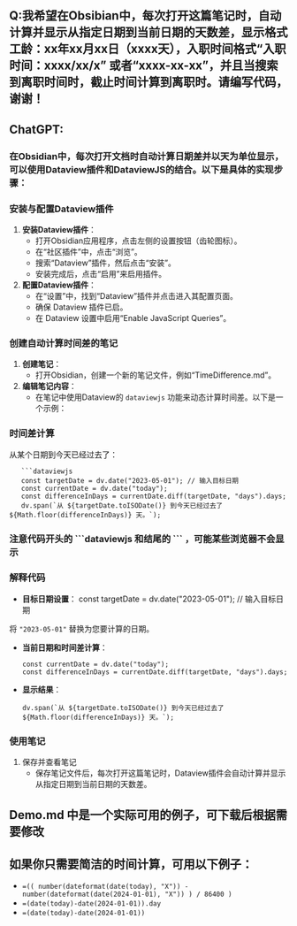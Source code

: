 ## Q:我希望在Obsibian中，每次打开这篇笔记时，自动计算并显示从指定日期到当前日期的天数差，显示格式 工龄：xx年xx月xx日（xxxx天），入职时间格式“入职时间：xxxx/xx/x” 或者“xxxx-xx-xx”，并且当搜索到离职时间时，截止时间计算到离职时。请编写代码，谢谢！

## ChatGPT:
### 在Obsidian中，每次打开文档时自动计算日期差并以天为单位显示，可以使用Dataview插件和DataviewJS的结合。以下是具体的实现步骤：

### 安装与配置Dataview插件

1. **安装Dataview插件**：
   - 打开Obsidian应用程序，点击左侧的设置按钮（齿轮图标）。
   - 在“社区插件”中，点击“浏览”。
   - 搜索“Dataview”插件，然后点击“安装”。
   - 安装完成后，点击“启用”来启用插件。
2. **配置Dataview插件**：
   - 在“设置”中，找到“Dataview”插件并点击进入其配置页面。
   - 确保 Dataview 插件已启。
   - 在 Dataview 设置中启用“Enable JavaScript Queries”。

### 创建自动计算时间差的笔记

1. **创建笔记**：
   - 打开Obsidian，创建一个新的笔记文件，例如“TimeDifference.md”。
2. **编辑笔记内容**：
   - 在笔记中使用Dataview的 `dataviewjs` 功能来动态计算时间差。以下是一个示例：

### 时间差计算

从某个日期到今天已经过去了：
```text
   ```dataviewjs
   const targetDate = dv.date("2023-05-01"); // 输入目标日期
   const currentDate = dv.date("today");
   const differenceInDays = currentDate.diff(targetDate, "days").days;
   dv.span(`从 ${targetDate.toISODate()} 到今天已经过去了 ${Math.floor(differenceInDays)} 天。`);
   ```

### 注意代码开头的  \```dataviewjs  和结尾的  \```  ，可能某些浏览器不会显示

### 解释代码

- **目标日期设置**：
  const targetDate = dv.date("2023-05-01"); // 输入目标日期
  

将 `"2023-05-01"` 替换为您要计算的日期。

- **当前日期和时间差计算**：

  ```
  const currentDate = dv.date("today");
  const differenceInDays = currentDate.diff(targetDate, "days").days;
  ```

- **显示结果**：

  ```
  dv.span(`从 ${targetDate.toISODate()} 到今天已经过去了 ${Math.floor(differenceInDays)} 天。`);
  ```

### 使用笔记

1. 保存并查看笔记
   - 保存笔记文件后，每次打开这篇笔记时，Dataview插件会自动计算并显示从指定日期到当前日期的天数差。
  

## Demo.md 中是一个实际可用的例子，可下载后根据需要修改

## 如果你只需要简洁的时间计算，可用以下例子：
- `=(( number(dateformat(date(today), "X")) - number(dateformat(date(2024-01-01), "X")) ) / 86400 )`
- `=(date(today)-date(2024-01-01)).day`
- `=(date(today)-date(2024-01-01))`
